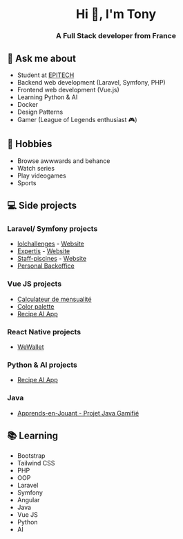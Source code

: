 <h1 align="center">Hi 👋, I'm Tony</h1>
<h3 align="center">A Full Stack developer from France</h3>

## 💬 Ask me about
- Student at [EPITECH](https://www.epitech.eu/formation-alternance/master-of-science-post-bac3/#h-decouvrez-les-15-masters-of-science-d-epitech)
- Backend web development (Laravel, Symfony, PHP)
- Frontend web development (Vue.js)
- Learning Python & AI
- Docker
- Design Patterns
- Gamer (League of Legends enthusiast 🎮)

## 📅 Hobbies
- Browse awwwards and behance 
- Watch series 
- Play videogames
- Sports

## 💻 Side projects

### Laravel/ Symfony projects
- [lolchallenges](https://github.com/TonyWTillet/lolchallenges) - [Website](https://lolchallenges.tony-tillet.com)
- [Expertis](https://github.com/TonyWTillet/expertis) - [Website](https://cabinetexpertis.fr)
- [Staff-piscines](https://github.com/TonyWTillet/Staf-piscine) - [Website](https://staff-piscines.tony-tillet.com)
- [Personal Backoffice](https://github.com/TonyWTillet/backoffice)

### Vue JS projects
- [Calculateur de mensualité](https://github.com/TonyWTillet/mortgage-calculator)
- [Color palette](https://github.com/TonyWTillet/random-color-palette)
- [Recipe AI App](https://github.com/TonyWTillet/recipe-app)

### React Native projects
- [WeWallet](https://github.com/TonyWTillet/WeWallet)

### Python & AI projects
- [Recipe AI App](https://github.com/TonyWTillet/recipe-app-backend)

### Java
- [Apprends-en-Jouant - Projet Java Gamifié](https://github.com/TonyWTillet/code-learner)

## 📚 Learning
- Bootstrap
- Tailwind CSS
- PHP
- OOP
- Laravel
- Symfony
- Angular
- Java
- Vue JS
- Python
- AI
